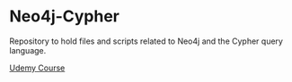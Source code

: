 # Neo4j-Cypher
Repository to hold files and scripts related to Neo4j and the Cypher query language.

[Udemy Course](../master/Course/)